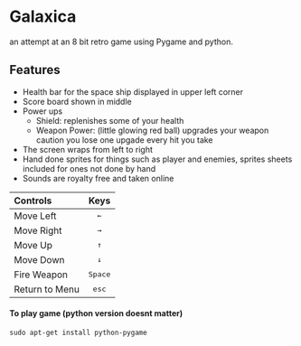 # Galaxica

an attempt at an 8 bit retro game using Pygame and python.

## Features
* Health bar for the space ship displayed in upper left corner
* Score board shown in middle
* Power ups 
	* Shield: replenishes some of your health 
	* Weapon Power: (little glowing red ball) upgrades your weapon caution you lose one upgade every hit you take
* The screen wraps from left to right 
* Hand done sprites for things such as player and enemies, sprites sheets included for ones not done by hand
* Sounds are royalty free and taken online


| Controls  | Keys  |
| :------------ |:---------------:|
| Move Left |<kbd>←</kbd>|
| Move Right |  <kbd>→ </kbd> |
| Move Up | <kbd>↑</kbd>|
| Move Down | <kbd>↓</kbd>|
| Fire Weapon | <kbd> Space</kbd>|
| Return to Menu | <kbd>esc</kbd> |


#### To play game (python version doesnt matter)

`sudo apt-get install python-pygame`
